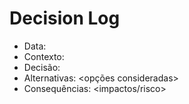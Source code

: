# Decision Log
- Data: <AAAA-MM-DD>
- Contexto: <resumo curto>
- Decisão: <texto>
- Alternativas: <opções consideradas>
- Consequências: <impactos/risco>
